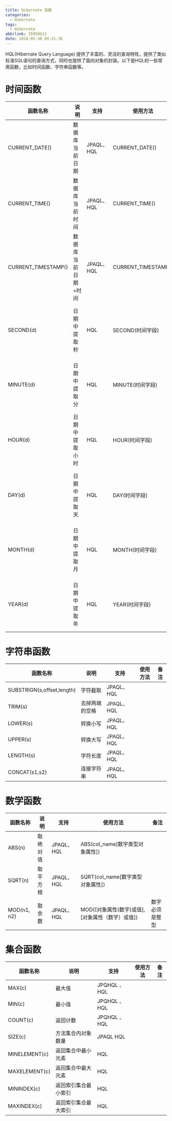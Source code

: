 ```yaml
---
title: Hibernate 函数
categories:
  - Hibernate
tags:
  - Hibernate
abbrlink: 35958b11
date: 2018-05-30 09:21:36
---
```




HQL(Hibernate Query Language) 提供了丰富的、灵活的查询特性，提供了类似标准SQL语句的查询方式，同时也提供了面向对象的封装。以下是HQL的一些常用函数，比如时间函数、字符串函数等。



<!-- more -->



# 时间函数

| 函数名称            | 说明                | 支持       | 使用方法            | 备注             |
| ------------------- | ------------------- | ---------- | ------------------- | ---------------- |
| CURRENT_DATE()      | 数据库当前日期      | JPAQL、HQL | CURRENT_DATE()      |                  |
| CURRENT_TIME()      | 数据库当前时间      | JPAQL、HQL | CURRENT_TIME()      |                  |
| CURRENT_TIMESTAMP() | 数据库当前日期+时间 | JPAQL、HQL | CURRENT_TIMESTAMP() |                  |
| SECOND(d)           | 日期中提取秒        | HQL        | SECOND(时间字段)    | 空的时候返回null |
| MINUTE(d)           | 日期中提取分        | HQL        | MINUTE(时间字段)    | 空的时候返回null |
| HOUR(d)             | 日期中提取小时      | HQL        | HOUR(时间字段)      | 空的时候返回null |
| DAY(d)              | 日期中提取天        | HQL        | DAY(时间字段)       | 空的时候返回null |
| MONTH(d)            | 日期中提取月        | HQL        | MONTH(时间字段)     | 空的时候返回null |
| YEAR(d)             | 日期中提取年        | HQL        | YEAR(时间字段)      | 空的时候返回null |





# 字符串函数

| 函数名称                   | 说明           | 支持       | 使用方法 | 备注 |
| -------------------------- | -------------- | ---------- | -------- | ---- |
| SUBSTRIGN(s,offset,length) | 字符截取       | JPAQL、HQL |          |      |
| TRIM(s)                    | 去掉两端的空格 | JPAQL、HQL |          |      |
| LOWER(s)                   | 转换小写       | JPAQL、HQL |          |      |
| UPPER(s)                   | 转换大写       | JPAQL、HQL |          |      |
| LENGTH(s)                  | 字符长度       | JPAQL、HQL |          |      |
| CONCAT(s1,s2)              | 连接字符串     | JPAQL、HQL |          |      |





# 数学函数

| 函数名称    | 说明     | 支持       | 使用方法                                         | 备注           |
| ----------- | -------- | ---------- | ------------------------------------------------ | -------------- |
| ABS(n)      | 取绝对值 | JPAQL、HQL | ABS(col_name[数字类型对象属性])                  |                |
| SQRT(n)     | 取平方根 | JPAQL、HQL | SQRT(col_name[数字类型对象属性])                 |                |
| MOD(n1, n2) | 取余数   | JPAQL、HQL | MOD([对象属性(数字)或值],[对象属性（数字）或值]) | 数字必须是整型 |





# 集合函数

| 函数名称      | 说明                 | 支持         | 使用方法 | 备注 |
| ------------- | -------------------- | ------------ | -------- | ---- |
| MAX(c)        | 最大值               | JPQHQL 、HQL |          |      |
| MIN(c)        | 最小值               | JPQHQL 、HQL |          |      |
| COUNT(c)      | 返回计数             | JPQHQL 、HQL |          |      |
| SIZE(c)       | 方法集合内对象数量   | JPAQL HQL    |          |      |
| MINELEMENT(c) | 返回集合中最小元素   | HQL          |          |      |
| MAXELEMENT(c) | 返回集合中最大元素   | HQL          |          |      |
| MININDEX(c)   | 返回索引集合最小索引 | HQL          |          |      |
| MAXINDEX(c)   | 返回索引集合最大索引 | HQL          |          |      |



